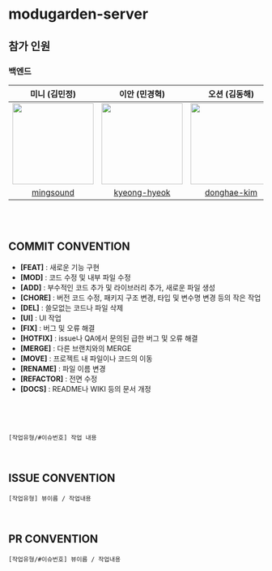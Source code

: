 # modugarden-server


## 참가 인원
### 백엔드
|미니 (김민정)|이안 (민경혁)|오션 (김동해)|제리 (김지은)|
|:------:|:---:|:------:|:---:|
| <img width="160px" src="https://avatars.githubusercontent.com/u/62479120?v=4"/> | <img width="160px" src="https://avatars.githubusercontent.com/u/80199502?v=4"/> | <img width="160px" src="https://avatars.githubusercontent.com/u/86547109?v=4"/> | <img width="160px" src="https://avatars.githubusercontent.com/u/99941493?v=4"/> |
|[mingsound](https://github.com/mingsound21)|[kyeong-hyeok](https://github.com/kyeong-hyeok)|[donghae-kim](https://github.com/donghae-kim)|[0zlrlo](https://github.com/0zlrlo)|
<br>
<br>

## COMMIT CONVENTION
- **[FEAT]** : 새로운 기능 구현
- **[MOD]** : 코드 수정 및 내부 파일 수정
- **[ADD]** : 부수적인 코드 추가 및 라이브러리 추가, 새로운 파일 생성
- **[CHORE]** : 버전 코드 수정, 패키지 구조 변경, 타입 및 변수명 변경 등의 작은 작업
- **[DEL]** : 쓸모없는 코드나 파일 삭제
- **[UI]** : UI 작업
- **[FIX]** : 버그 및 오류 해결
- **[HOTFIX]** : issue나 QA에서 문의된 급한 버그 및 오류 해결
- **[MERGE]** : 다른 브랜치와의 MERGE
- **[MOVE]** : 프로젝트 내 파일이나 코드의 이동
- **[RENAME]** : 파일 이름 변경
- **[REFACTOR]** : 전면 수정
- **[DOCS]** : README나 WIKI 등의 문서 개정
<br>
<br>

## 
```
[작업유형/#이슈번호] 작업 내용
```
<br>

## ISSUE CONVENTION
```
[작업유형] 뷰이름 / 작업내용
```
<br>

## PR CONVENTION
```
[작업유형/#이슈번호] 뷰이름 / 작업내용
```
